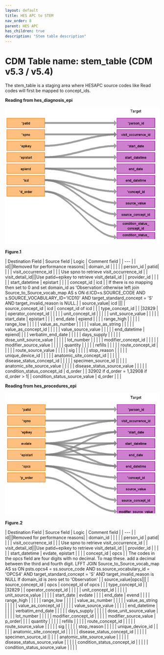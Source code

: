 ```yaml
---
layout: default
title: HES APC to STEM
nav_order: 8
parent: HES APC
has_children: true
description: "Stem table description"
---
```


# CDM Table name: stem_table (CDM v5.3 / v5.4)

The stem_table is a staging area where HESAPC source codes like Read codes will first be mapped to concept_ids.

**Reading from hes_diagnosis_epi**

![](images/image7.png)

**Figure.1**

| Destination Field | Source field | Logic | Comment field |
| --- | 
| id|||Removed for performance reasons|
| domain_id |  | | |
| person_id | patid| | |
| visit_occurrence_id | | | Use spno to retrieve visit_occurrence_id |
| visit_detail_id|||Use patid+epikey to retrieve visit_detail_id |
| provider_id | | | |
| start_datetime | epistart | | |
| concept_id | icd | | If there is no mapping then set to 0 and set domain_id as ‘Observation’.otherwise left join Source_to_Source_vocab_map AS s ON d.ICD=s.SOURCE_CODE AND s.SOURCE_VOCABULARY_ID='ICD10' AND target_standard_concept = 'S' AND target_invalid_reason is NULL.|
| source_value| icd |||
| source_concept_id | icd | concept_id of icd | |
| type_concept_id |  | |32829 |
| operator_concept_id | | | |
| unit_concept_id |  | | |
| unit_source_value | | | |
| start_date | epistart | | |
| end_date | epiend | | |
| range_high |  | | |
| range_low | | | |
| value_as_number | | | |
| value_as_string | | | |
| value_as_concept_id | | | |
| value_source_value | | | |
| end_datetime | epiend| | |
| verbatim_end_date | | | | 
| days_supply | | | |
| dose_unit_source_value | | | |
| lot_number | | | |
| modifier_concept_id |  | | |
| modifier_source_value | | | |
| quantity | | | |
| refills | | | |
| route_concept_id | | | |
| route_source_value | | | |
| sig |  | | |
| stop_reason | | | |
| unique_device_id | | | |
| anatomic_site_concept_id | | | |
| disease_status_concept_id |  | | |
| specimen_source_id || | |
| anatomic_site_source_value | | | |
| disease_status_source_value | | | |
| condition_status_concept_id | d_order | | 32902 if d_order = 1,32908 if d_order > 1|
| condition_status_source_value | d_order | | | 

**Reading from hes_procedures_epi**

![](images/image8.png)

**Figure.2**

| Destination Field | Source field | Logic | Comment field |
| --- | 
| id|||Removed for performance reasons|
| domain_id |  | | |
| person_id | patid| | |
| visit_occurrence_id | | | Use spno to retrieve visit_occurrence_id |
| visit_detail_id|||Use patid+epikey to retrieve visit_detail_id |
| provider_id | | | |
| start_datetime | evdate, epistart | | |
| concept_id | opcs | | The codes in the opcs field are four digits with no decimal. To map these. add a decimal between the third and fourth digit.  LFFT JOIN Source_to_Source_vocab_map AS ss  ON psts.opcs4 = ss.source_code AND ss.source_vocabulary_id = 'OPCS4'  AND target_standard_concept = 'S' AND target_invalid_reason is NULL If domain_id is zero set to 'Observation' |
| source_value|opcs|||
| source_concept_id | opcs | concept_id of opcs | |
| type_concept_id |  | |32829 |
| operator_concept_id | | | |
| unit_concept_id |  | | |
| unit_source_value | | | |
| start_date | evdate | | |
| end_date | evend | | |
| range_high |  | | |
| range_low | | | |
| value_as_number | | | |
| value_as_string | | | |
| value_as_concept_id | | | |
| value_source_value | | | |
| end_datetime | | | |
| verbatim_end_date | | | | 
| days_supply | | | |
| dose_unit_source_value | | | |
| lot_number | | | |
| modifier_concept_id |  | | |
| modifier_source_value | p_order| | |
| quantity | | | |
| refills | | | |
| route_concept_id | | | |
| route_source_value | | | |
| sig |  | | |
| stop_reason | | | |
| unique_device_id | | | |
| anatomic_site_concept_id | | | |
| disease_status_concept_id |  | | |
| specimen_source_id || | |
| anatomic_site_source_value | | | |
| disease_status_source_value | | | |
| condition_status_concept_id | | | |
| condition_status_source_value |  | | |

